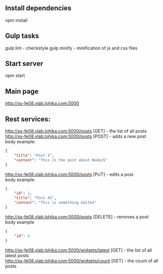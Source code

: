 ## Install dependencies
npm install

## Gulp tasks
gulp lint - checkstyle
gulp minify - minification of js and css files

## Start server
npm start

## Main page
http://ss-fe08.vlab.lohika.com:5000

## Rest services:
http://ss-fe08.vlab.lohika.com:5000/posts [GET] - the list of all posts  
http://ss-fe08.vlab.lohika.com:5000/posts [POST] - adds a new post  
body example:
```json
{
	"title": "Post 3",
	"content": "This is the post about NodeJS"
}
```
http://ss-fe08.vlab.lohika.com:5000/posts [PUT] - edits a post  
body example:
```json
{
	"id": 1,
	"title": "Post 45",
	"content": "This is something edited"
}
```
http://ss-fe08.vlab.lohika.com:5000/posts [DELETE] - removes a post  
body example
```json
{
	"id": 4
}
```
http://ss-fe08.vlab.lohika.com:5000/widgets/latest [GET] - the list of all latest posts  
http://ss-fe08.vlab.lohika.com:5000/widgets/count [GET] - the count of all posts